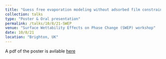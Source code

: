 ```yaml
---
title: "Guess free evaporation modeling without adsorbed film constraints"
collection: talks
type: "Poster & Oral presentation"
permalink: /talks/10/8/21-SWEP
venue: "Surface Wettability Effects on Phase Change (SWEP) workshop"
date: 10/8/21
location: "Brighton, UK"
---
```


A pdf of the poster is avilable [here](http://kishanbellur.github.io/files/Bellur_SWEP_poster_2021.pdf)
